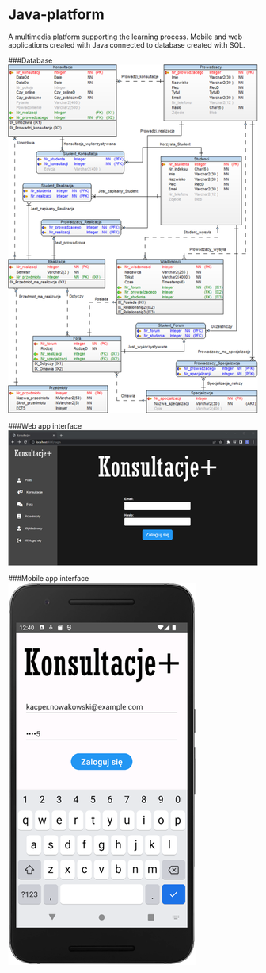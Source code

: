 # Java-platform
A multimedia platform supporting the learning process. Mobile and web applications created with Java connected to database created with SQL.

###Database
 ![database](data_base.png)

###Web app interface
 ![database](web_login.png)

###Mobile app interface
 ![database](mobile_login.png)
